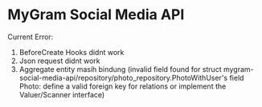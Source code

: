 # MyGram Social Media API

Current Error:

1. BeforeCreate Hooks didnt work
2. Json request didnt work
3. Aggregate entity masih bindung (invalid field found for struct mygram-social-media-api/repository/photo_repository.PhotoWithUser's field Photo: define a valid foreign key for relations or implement the Valuer/Scanner interface)
